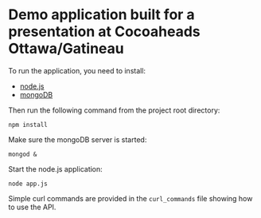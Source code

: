 Demo application built for a presentation at Cocoaheads Ottawa/Gatineau
=======================================================================

To run the application, you need to install:

* [node.js](http://nodejs.org)
* [mongoDB](http://mongodb.org)


Then run the following command from the project root directory:

```Shell
npm install
```

Make sure the mongoDB server is started:

```Shell
mongod &
```

Start the node.js application:

```Shell
node app.js
```

Simple curl commands are provided in the `curl_commands` file showing how to use the API.